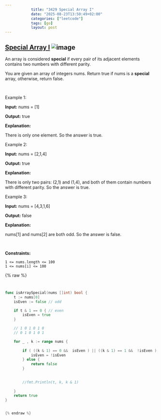 ```yaml
---
            title: "3429 Special Array I"
            date: "2025-08-23T13:50:49+02:00"
            categories: ["leetcode"]
            tags: [go]
            layout: post
---
```

            
## [Special Array I](https://leetcode.com/problems/special-array-i) ![image](https://img.shields.io/badge/Difficulty-Easy-brightgreen)

An array is considered **special** if every pair of its adjacent elements contains two numbers with different parity.

You are given an array of integers nums. Return true if nums is a **special** array, otherwise, return false.

 

Example 1:

**Input:** nums = [1]

**Output:** true

**Explanation:**

There is only one element. So the answer is true.

Example 2:

**Input:** nums = [2,1,4]

**Output:** true

**Explanation:**

There is only two pairs: (2,1) and (1,4), and both of them contain numbers with different parity. So the answer is true.

Example 3:

**Input:** nums = [4,3,1,6]

**Output:** false

**Explanation:**

nums[1] and nums[2] are both odd. So the answer is false.

 

**Constraints:**

	1 <= nums.length <= 100
	1 <= nums[i] <= 100

{% raw %}


```go


func isArraySpecial(nums []int) bool {
    t := nums[0]
    isEven := false // odd

    if t & 1 == 0 { // even
        isEven = true
    }

    // 1 0 1 0 1 0
    // 0 1 0 1 0 1

    for _ , k := range nums {
        
        if ( ((k & 1) == 0 &&  isEven ) || ((k & 1) == 1 &&  !isEven ) ) {
            isEven = !isEven
        } else {
            return false
        }
        
       
        //fmt.Println(t, k, k & 1)
        
    }
    return true
}


{% endraw %}
```
